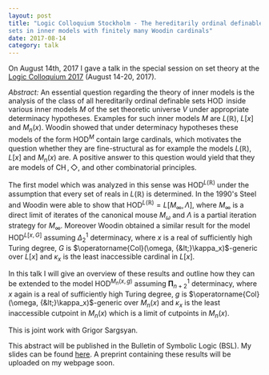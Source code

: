 ```yaml
---
layout: post
title: "Logic Colloquium Stockholm - The hereditarily ordinal definable
sets in inner models with finitely many Woodin cardinals"
date: 2017-08-14
category: talk
---
```


On August 14th, 2017 I gave a talk in the special session on set
theory at the [Logic
Colloquium 2017](https://www.math-stockholm.se/en/konferenser-och-akti/logic-in-stockholm-2/logic-colloquium-201/logic-colloquium-2017-august-14-20-1.717629)
(August 14-20, 2017). 

*Abstract:* An essential question regarding the theory of inner models
 is the analysis of the class of all hereditarily ordinal definable
 sets $\operatorname{HOD}$ inside various inner models $M$ of the set
 theoretic universe $V$ under appropriate determinacy
 hypotheses. Examples for such inner models $M$ are $L(\mathbb{R})$,
 $L[x]$ and $M_n(x)$. Woodin showed that under determinacy hypotheses
 these models of the form $\operatorname{HOD}^M$ contain large
 cardinals, which motivates the question whether they are
 fine-structural as for example the models $L(\mathbb{R})$, $L[x]$ and
 $M_n(x)$ are. A positive answer to this question would yield that
 they are models of $\operatorname{CH}, \Diamond$, and other
 combinatorial principles. 

The first model which was analyzed in this sense was
$\operatorname{HOD}^{L(\mathbb{R})}$ under the assumption that every
set of reals in $L(\mathbb{R})$ is determined. In the 1990's Steel and
Woodin were able to show that $\operatorname{HOD}^{L(\mathbb{R})} =
L[M_\infty, \Lambda]$, where $M_\infty$ is a direct limit of iterates
of the canonical mouse $M_\omega$ and $\Lambda$ is a partial iteration
strategy for $M_\infty$. Moreover Woodin obtained a similar result for
the model $\operatorname{HOD}^{L[x,G]}$ assuming $\Delta^1_2$
determinacy, where $x$ is a real of sufficiently high Turing degree,
$G$ is $\operatorname{Col}(\omega, {&lt;}\kappa_x)$-generic over
$L[x]$ and $\kappa_x$ is the least inaccessible cardinal in $L[x]$. 

In this talk I will give an overview of these results and outline how
they can be extended to the model $\operatorname{HOD}^{M_n(x,g)}$
assuming $\boldsymbol\Pi^1_{n+2}$ determinacy, where $x$ again is a
real of sufficiently high Turing degree, $g$ is
$\operatorname{Col}(\omega, {&lt;}\kappa_x)$-generic over $M_n(x)$ and
$\kappa_x$ is the least inaccessible cutpoint in $M_n(x)$ which is a
limit of cutpoints in $M_n(x)$. 

This is joint work with Grigor Sargsyan.

This abstract will be published in the Bulletin of Symbolic Logic (BSL).
My slides can be found [here](http://www.logic.univie.ac.at/~uhlenbrock/Slides/2017Stockholm/UhlenbrockLogicColloquium.pdf). A
preprint containing these results will be uploaded on my webpage
soon. 
